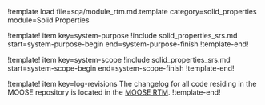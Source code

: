 !template load file=sqa/module_rtm.md.template category=solid_properties module=Solid Properties

!template! item key=system-purpose
!include solid_properties_srs.md start=system-purpose-begin end=system-purpose-finish
!template-end!

!template! item key=system-scope
!include solid_properties_srs.md start=system-scope-begin end=system-scope-finish
!template-end!

!template! item key=log-revisions
The changelog for all code residing in the MOOSE repository is located in the
[MOOSE RTM](moose_rtm.md#log-revisions).
!template-end!
